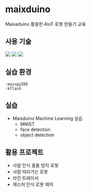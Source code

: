 # maixduino
Maixaduino 활용한 AIoT 로봇 만들기 교육

## 사용 기술
<img src="https://img.shields.io/badge/python-3776AB?style=for-the-badge&logo=python&logoColor=white"> <img src="https://img.shields.io/badge/arduino-00979D?style=for-the-badge&logo=arduino&logoColor=white"> <img src="https://img.shields.io/badge/yolo-02e6e6?style=for-the-badge&logo=yolo&logoColor=white"> 

## 실습 환경
    -maixpyIDE
    -kflash
    
## 실습
- Maixduino Machine Learning 실습
    - MNIST
    - face detection
    - object detection
## 활용 프로젝트
  - 사람 인식 충돌 방지 로봇
  - 사람 따라가는 로봇
  - 라인 트레이서
  - 제스처 인식 로봇 제어


